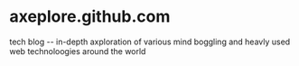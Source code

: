 axeplore.github.com
===================

tech blog -- in-depth axploration of various mind boggling and heavly used web technoloogies around the world
